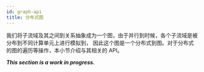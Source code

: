 ```yaml
---
id: graph-api
title: 分布式图
---
```


我们将子流域及其之间到关系抽象成为一个图，由于并行到时候，各个子流域是被分布到不同计算单元上进行模拟到，
因此这个图是一个分布式到图。对于分布式的图的遍历等操作，本小节介绍与其相关的 API。

***This section is a work in progress.***
